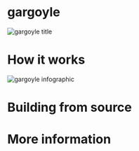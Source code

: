 # gargoyle
![gargoyle title](https://github.com/JLospinoso/gargoyle/github/raw/master/title.png)

# How it works
![gargoyle infographic](https://github.com/JLospinoso/gargoyle/github/raw/master/infographic.png)

# Building from source

# More information
